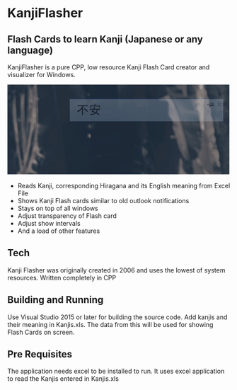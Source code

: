 # KanjiFlasher
## Flash Cards to learn Kanji (Japanese or any language)



KanjiFlasher is a pure CPP, low resource Kanji Flash Card creator and visualizer for Windows.

![Alt Text](https://github.com/riyasy/KanjiFlasher/blob/main/Docs/Animation.gif?raw=true)

- Reads Kanji, corresponding Hiragana and its English meaning from Excel File
- Shows Kanji Flash cards similar to old outlook notifications
- Stays on top of all windows
- Adjust transparency of Flash card
- Adjust show intervals
- And a load of other features

## Tech

Kanji Flasher was originally created in 2006 and uses the lowest of system resources.
Written completely in CPP

## Building and Running
Use Visual Studio 2015 or later for building the source code.
Add kanjis and their meaning in Kanjis.xls. 
The data from this will be used for showing Flash Cards on screen.


## Pre Requisites
The application needs excel to be installed to run.
It uses excel application to read the Kanjis entered in Kanjis.xls
